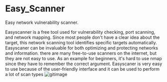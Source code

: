 # Easy_Scanner
Easy network vulnerability scanner.

Easyscanner is a free tool used for vulnerability checking, port scanning, and network mapping. Since 
most people don't have a clear idea about the target, this network scanning tool identifies specific 
targets automatically. Easyscaner can be invaluable for both optimizing and protecting networks and 
information. there are many free-to-use scanners on the internet, but they are not easy to use. As an 
example for beginners, it's hard to use nmap since they have to remember the correct argument. 
Easyscaner is very easy to use because of the user-friendly interface and it can be used to perform a lot 
of scan types
![gitimage](https://user-images.githubusercontent.com/97719542/206729503-ad5d3bf2-e6ef-4631-9ff5-01da48f04436.png)
